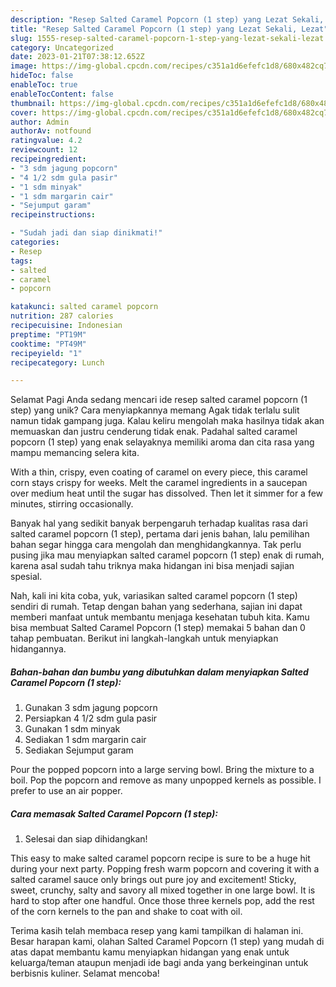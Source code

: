 ```yaml
---
description: "Resep Salted Caramel Popcorn (1 step) yang Lezat Sekali, Lezat"
title: "Resep Salted Caramel Popcorn (1 step) yang Lezat Sekali, Lezat"
slug: 1555-resep-salted-caramel-popcorn-1-step-yang-lezat-sekali-lezat
category: Uncategorized
date: 2023-01-21T07:38:12.652Z
image: https://img-global.cpcdn.com/recipes/c351a1d6efefc1d8/680x482cq70/salted-caramel-popcorn-1-step-foto-resep-utama.jpg
hideToc: false
enableToc: true
enableTocContent: false
thumbnail: https://img-global.cpcdn.com/recipes/c351a1d6efefc1d8/680x482cq70/salted-caramel-popcorn-1-step-foto-resep-utama.jpg
cover: https://img-global.cpcdn.com/recipes/c351a1d6efefc1d8/680x482cq70/salted-caramel-popcorn-1-step-foto-resep-utama.jpg
author: Admin
authorAv: notfound
ratingvalue: 4.2
reviewcount: 12
recipeingredient:
- "3 sdm jagung popcorn"
- "4 1/2 sdm gula pasir"
- "1 sdm minyak"
- "1 sdm margarin cair"
- "Sejumput garam"
recipeinstructions:

- "Sudah jadi dan siap dinikmati!"
categories:
- Resep
tags:
- salted
- caramel
- popcorn

katakunci: salted caramel popcorn 
nutrition: 287 calories
recipecuisine: Indonesian
preptime: "PT19M"
cooktime: "PT49M"
recipeyield: "1"
recipecategory: Lunch

---
```



Selamat Pagi Anda sedang mencari ide resep salted caramel popcorn (1 step) yang unik? Cara menyiapkannya memang Agak tidak terlalu sulit namun tidak gampang juga. Kalau keliru mengolah maka hasilnya tidak akan memuaskan dan justru cenderung tidak enak. Padahal salted caramel popcorn (1 step) yang enak selayaknya memiliki aroma dan cita rasa yang mampu memancing selera kita.


With a thin, crispy, even coating of caramel on every piece, this caramel corn stays crispy for weeks. Melt the caramel ingredients in a saucepan over medium heat until the sugar has dissolved. Then let it simmer for a few minutes, stirring occasionally.

Banyak hal yang sedikit banyak berpengaruh terhadap kualitas rasa dari salted caramel popcorn (1 step), pertama dari jenis bahan, lalu pemilihan bahan segar hingga cara mengolah dan menghidangkannya. Tak perlu pusing jika mau menyiapkan salted caramel popcorn (1 step) enak di rumah, karena asal sudah tahu triknya maka hidangan ini bisa menjadi sajian spesial.


Nah, kali ini kita coba, yuk, variasikan salted caramel popcorn (1 step) sendiri di rumah. Tetap dengan bahan yang sederhana, sajian ini dapat memberi manfaat untuk membantu menjaga kesehatan tubuh kita. Kamu bisa membuat Salted Caramel Popcorn (1 step) memakai 5 bahan dan 0 tahap pembuatan. Berikut ini langkah-langkah untuk menyiapkan hidangannya.

<!--inarticleads1-->

##### Bahan-bahan dan bumbu yang dibutuhkan dalam menyiapkan Salted Caramel Popcorn (1 step):

1. Gunakan 3 sdm jagung popcorn
1. Persiapkan 4 1/2 sdm gula pasir
1. Gunakan 1 sdm minyak
1. Sediakan 1 sdm margarin cair
1. Sediakan Sejumput garam


Pour the popped popcorn into a large serving bowl. Bring the mixture to a boil. Pop the popcorn and remove as many unpopped kernels as possible. I prefer to use an air popper. 

<!--inarticleads2-->

##### Cara memasak Salted Caramel Popcorn (1 step):


1. Selesai dan siap dihidangkan!

This easy to make salted caramel popcorn recipe is sure to be a huge hit during your next party. Popping fresh warm popcorn and covering it with a salted caramel sauce only brings out pure joy and excitement! Sticky, sweet, crunchy, salty and savory all mixed together in one large bowl. It is hard to stop after one handful. Once those three kernels pop, add the rest of the corn kernels to the pan and shake to coat with oil. 

Terima kasih telah membaca resep yang kami tampilkan di halaman ini. Besar harapan kami, olahan Salted Caramel Popcorn (1 step) yang mudah di atas dapat membantu kamu menyiapkan hidangan yang enak untuk keluarga/teman ataupun menjadi ide bagi anda yang berkeinginan untuk berbisnis kuliner. Selamat mencoba!
